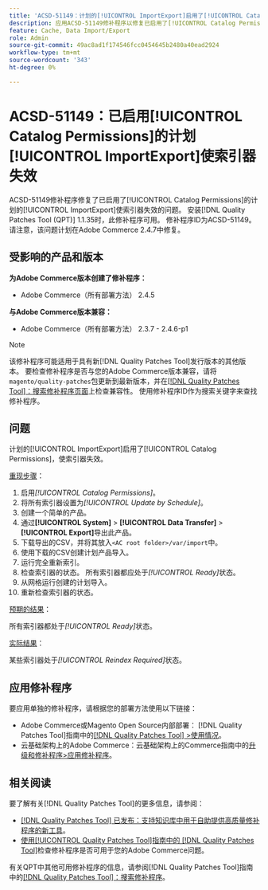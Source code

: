 ```yaml
---
title: 'ACSD-51149：计划的[!UICONTROL ImportExport]启用了[!UICONTROL Catalog Permissions]，使索引器失效'
description: 应用ACSD-51149修补程序以修复已启用了[!UICONTROL Catalog Permissions]的计划的[!UICONTROL ImportExport]使索引器失效的Adobe Commerce性能问题。
feature: Cache, Data Import/Export
role: Admin
source-git-commit: 49ac8ad1f174546fcc0454645b2480a40ead2924
workflow-type: tm+mt
source-wordcount: '343'
ht-degree: 0%

---
```


# ACSD-51149：已启用[!UICONTROL Catalog Permissions]的计划[!UICONTROL ImportExport]使索引器失效

ACSD-51149修补程序修复了已启用了[!UICONTROL Catalog Permissions]的计划的[!UICONTROL ImportExport]使索引器失效的问题。 安装[!DNL Quality Patches Tool (QPT)] 1.1.35时，此修补程序可用。 修补程序ID为ACSD-51149。 请注意，该问题计划在Adobe Commerce 2.4.7中修复。

## 受影响的产品和版本

**为Adobe Commerce版本创建了修补程序：**

* Adobe Commerce（所有部署方法） 2.4.5

**与Adobe Commerce版本兼容：**

* Adobe Commerce（所有部署方法） 2.3.7 - 2.4.6-p1

>[!NOTE]
>
>该修补程序可能适用于具有新[!DNL Quality Patches Tool]发行版本的其他版本。 要检查修补程序是否与您的Adobe Commerce版本兼容，请将`magento/quality-patches`包更新到最新版本，并在[[!DNL Quality Patches Tool]：搜索修补程序页面](https://experienceleague.adobe.com/tools/commerce-quality-patches/index.html)上检查兼容性。 使用修补程序ID作为搜索关键字来查找修补程序。

## 问题

计划的[!UICONTROL ImportExport]启用了[!UICONTROL Catalog Permissions]，使索引器失效。

<u>重现步骤</u>：

1. 启用&#x200B;*[!UICONTROL Catalog Permissions]*。
1. 将所有索引器设置为&#x200B;*[!UICONTROL Update by Schedule]*。
1. 创建一个简单的产品。
1. 通过&#x200B;**[!UICONTROL System]** > **[!UICONTROL Data Transfer]** > **[!UICONTROL Export]**&#x200B;导出此产品。
1. 下载导出的CSV，并将其放入`<AC root folder>/var/import`中。
1. 使用下载的CSV创建计划产品导入。
1. 运行完全重新索引。
1. 检查索引器的状态。 所有索引器都应处于&#x200B;*[!UICONTROL Ready]*&#x200B;状态。
1. 从网格运行创建的计划导入。
1. 重新检查索引器的状态。

<u>预期的结果</u>：

所有索引器都处于&#x200B;*[!UICONTROL Ready]*&#x200B;状态。

<u>实际结果</u>：

某些索引器处于&#x200B;*[!UICONTROL Reindex Required]*&#x200B;状态。

## 应用修补程序

要应用单独的修补程序，请根据您的部署方法使用以下链接：

* Adobe Commerce或Magento Open Source内部部署： [!DNL Quality Patches Tool]指南中的[[!DNL Quality Patches Tool] >使用情况](https://experienceleague.adobe.com/docs/commerce-operations/tools/quality-patches-tool/usage.html)。
* 云基础架构上的Adobe Commerce：云基础架构上的Commerce指南中的[升级和修补程序>应用修补程序](https://experienceleague.adobe.com/docs/commerce-cloud-service/user-guide/develop/upgrade/apply-patches.html)。

## 相关阅读

要了解有关[!DNL Quality Patches Tool]的更多信息，请参阅：

* [[!DNL Quality Patches Tool] 已发布：支持知识库中用于自助提供高质量修补程序的新工具](https://experienceleague.adobe.com/en/docs/commerce-knowledge-base/kb/announcements/commerce-announcements/magento-quality-patches-released-new-tool-to-self-serve-quality-patches)。
* [使用[!UICONTROL Quality Patches Tool]指南中的 [!DNL Quality Patches Tool]](/help/tools/quality-patches-tool/patches-available-in-qpt/check-patch-for-magento-issue-with-magento-quality-patches.md)检查修补程序是否可用于您的Adobe Commerce问题。


有关QPT中其他可用修补程序的信息，请参阅[!DNL Quality Patches Tool]指南中的[[!DNL Quality Patches Tool]：搜索修补程序](https://experienceleague.adobe.com/tools/commerce-quality-patches/index.html)。
